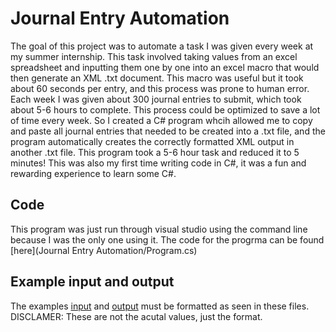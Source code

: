 # Journal Entry Automation
The goal of this project was to automate a task I was given every week at my summer internship. This task involved taking values from an excel spreadsheet and inputting them one by one into an excel macro that would then generate an XML .txt document. This macro was useful but it took about 60 seconds per entry, and this process was prone to human error. Each week I was given about 300 journal entries to submit, which took about 5-6 hours to complete. This process could be optimized to save a lot of time every week. So I created a C# program whcih allowed me to copy and paste all journal entries that needed to be created into a .txt file, and the program automatically creates the correctly formatted XML output in another .txt file. This program took a 5-6 hour task and reduced it to 5 minutes! This was also my first time writing code in C#, it was a fun and rewarding experience to learn some C#.

## Code
This program was just run through visual studio using the command line because I was the only one using it. The code for the progrma can be found [here](Journal Entry Automation/Program.cs)

## Example input and output
The examples [input](SampleIO/Input.txt) and [output](SampleIO/Output.txt) must be formatted as seen in these files. DISCLAMER: These are not the acutal values, just the format.
